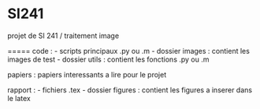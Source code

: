 SI241
=====

projet de SI 241 / traitement image


=====
code : 
	- scripts principaux .py ou .m
	- dossier images : contient les images de test
	- dossier utils : contient les fonctions .py ou .m

papiers : 
	papiers interessants a lire pour le projet

rapport : 
	- fichiers .tex
	- dossier figures : contient les figures a inserer dans le latex
	
